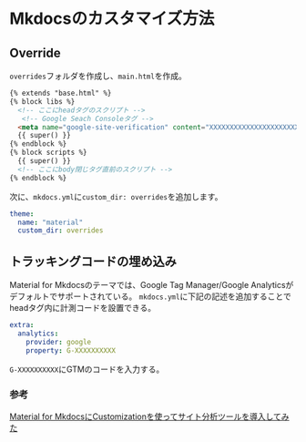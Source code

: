 # Mkdocsのカスタマイズ方法

## Override

`overrides`フォルダを作成し、`main.html`を作成。

```html
{% extends "base.html" %}
{% block libs %}
  <!-- ここにheadタグのスクリプト -->
   <!-- Google Seach Consoleタグ -->
  <meta name="google-site-verification" content="XXXXXXXXXXXXXXXXXXXXXXXXXXXXXXXXXXXXXXXX" />
  {{ super() }}
{% endblock %}
{% block scripts %}
  {{ super() }}
  <!-- ここにbody閉じタグ直前のスクリプト -->
{% endblock %}
```

次に、`mkdocs.yml`に`custom_dir: overrides`を追加します。

```yml
theme:
  name: "material"
  custom_dir: overrides

```

## トラッキングコードの埋め込み

Material for Mkdocsのテーマでは、Google Tag Manager/Google Analyticsがデフォルトでサポートされている。
`mkdocs.yml`に下記の記述を追加することでheadタグ内に計測コードを設置できる。

```yml
extra:
  analytics:
    provider: google
    property: G-XXXXXXXXXX
```
`G-XXXXXXXXXX`にGTMのコードを入力する。

### 参考
[Material for MkdocsにCustomizationを使ってサイト分析ツールを導入してみた](https://dev.classmethod.jp/articles/site-analytics-tools-for-mkdocs/)